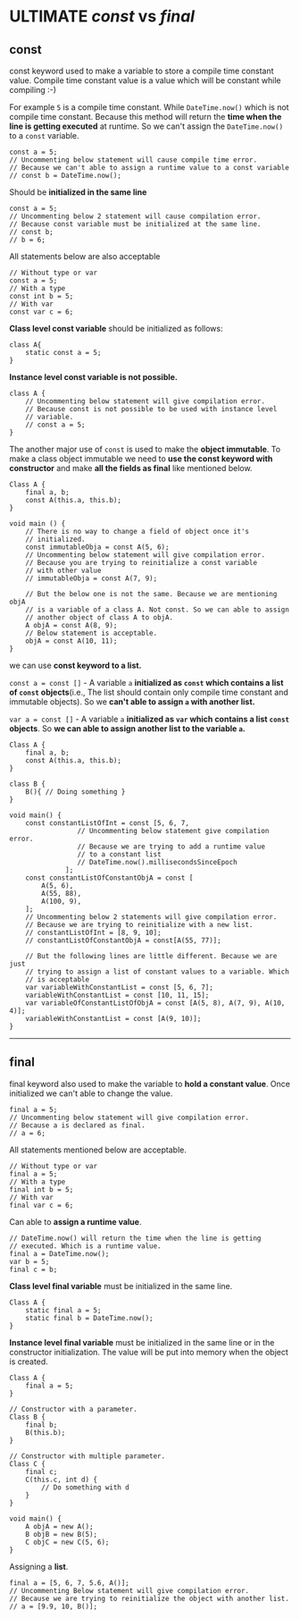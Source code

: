 # **ULTIMATE** *const* vs *final* 

## **const**

const keyword used to make a variable to store a compile time constant value. Compile time constant value is a value which will be constant while compiling :-)

For example `5` is a compile time constant. While `DateTime.now()` which is not compile time constant. Because this method will return the __time when the line is getting executed__ at runtime. So we can't assign the `DateTime.now()` to a `const` variable.
```
const a = 5;
// Uncommenting below statement will cause compile time error.
// Because we can't able to assign a runtime value to a const variable
// const b = DateTime.now();
```
Should be **initialized in the same line**
```
const a = 5;
// Uncommenting below 2 statement will cause compilation error.
// Because const variable must be initialized at the same line.
// const b;
// b = 6;
```
All statements below are also acceptable
```
// Without type or var
const a = 5;
// With a type
const int b = 5;
// With var
const var c = 6;
```
__Class level const variable__ should be initialized as follows:
```
class A{
    static const a = 5;
}
```
__Instance level const variable is not possible.__
```
class A {
    // Uncommenting below statement will give compilation error.
    // Because const is not possible to be used with instance level 
    // variable.
    // const a = 5;
}
```
The another major use of `const` is used to make the **object immutable**. To make a class object immutable we need to __use the const keyword with constructor__ and make __all the fields as final__ like mentioned below.
```
Class A {
    final a, b;
    const A(this.a, this.b);
}

void main () {
    // There is no way to change a field of object once it's 
    // initialized.
    const immutableObja = const A(5, 6);
    // Uncommenting below statement will give compilation error.
    // Because you are trying to reinitialize a const variable
    // with other value
    // immutableObja = const A(7, 9);

    // But the below one is not the same. Because we are mentioning objA 
    // is a variable of a class A. Not const. So we can able to assign
    // another object of class A to objA.
    A objA = const A(8, 9);
    // Below statement is acceptable.
    objA = const A(10, 11);
}
```
we can use __const keyword to a list.__

`const a = const []` - A variable `a` __initialized as `const` which contains a list of `const` objects__(i.e., The list should contain only compile time constant and immutable objects). So we __can't able to assign `a` with another list.__

`var a = const []` - A variable `a` __initialized as `var` which contains a list `const` objects__. So __we can able to assign another list to the variable `a`.__
```
Class A {
    final a, b;
    const A(this.a, this.b);
}

class B {
    B(){ // Doing something }
}

void main() {
    const constantListOfInt = const [5, 6, 7,
                 // Uncommenting below statement give compilation error.
                 // Because we are trying to add a runtime value
                 // to a constant list
                 // DateTime.now().millisecondsSinceEpoch
              ];
    const constantListOfConstantObjA = const [
        A(5, 6),
        A(55, 88),
        A(100, 9),
    ];
    // Uncommenting below 2 statements will give compilation error.
    // Because we are trying to reinitialize with a new list.
    // constantListOfInt = [8, 9, 10];
    // constantListOfConstantObjA = const[A(55, 77)];

    // But the following lines are little different. Because we are just
    // trying to assign a list of constant values to a variable. Which 
    // is acceptable
    var variableWithConstantList = const [5, 6, 7];
    variableWithConstantList = const [10, 11, 15];
    var variableOfConstantListOfObjA = const [A(5, 8), A(7, 9), A(10, 4)];
    variableWithConstantList = const [A(9, 10)];
}
```

---

## **final**

final keyword also used to make the variable to __hold a constant value__. Once initialized we can't able to change the value.

```
final a = 5;
// Uncommenting below statement will give compilation error.
// Because a is declared as final.
// a = 6;
```

All statements mentioned below are acceptable.

```
// Without type or var
final a = 5;
// With a type
final int b = 5;
// With var
final var c = 6;
```

Can able to __assign a runtime value__.

```
// DateTime.now() will return the time when the line is getting
// executed. Which is a runtime value.
final a = DateTime.now();
var b = 5;
final c = b;
```

__Class level final variable__ must be initialized in the same line.

```
Class A {
    static final a = 5;
    static final b = DateTime.now();
}
```

__Instance level final variable__ must be initialized in the same line or in the constructor initialization. The value will be put into memory when the object is created.
```
Class A {
    final a = 5;
}

// Constructor with a parameter.
Class B {
    final b;
    B(this.b);
}

// Constructor with multiple parameter.
Class C {
    final c;
    C(this.c, int d) {
        // Do something with d
    }
}

void main() {
    A objA = new A();
    B objB = new B(5);
    C objC = new C(5, 6);
}
```

Assigning a __list__.

```
final a = [5, 6, 7, 5.6, A()];
// Uncommenting Below statement will give compilation error.
// Because we are trying to reinitialize the object with another list.
// a = [9.9, 10, B()];
```